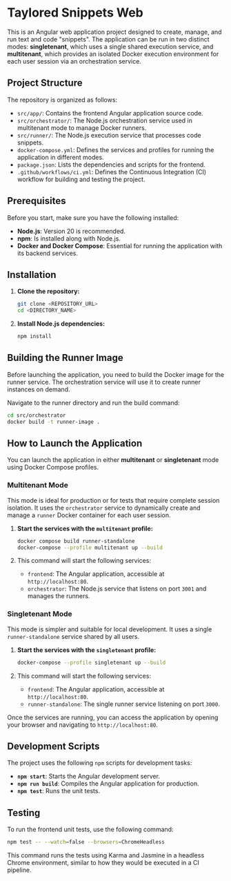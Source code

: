 # Taylored Snippets Web

This is an Angular web application project designed to create, manage, and run text and code "snippets". The application can be run in two distinct modes: **singletenant**, which uses a single shared execution service, and **multitenant**, which provides an isolated Docker execution environment for each user session via an orchestration service.

## Project Structure

The repository is organized as follows:

* `src/app/`: Contains the frontend Angular application source code.
* `src/orchestrator/`: The Node.js orchestration service used in multitenant mode to manage Docker runners.
* `src/runner/`: The Node.js execution service that processes code snippets.
* `docker-compose.yml`: Defines the services and profiles for running the application in different modes.
* `package.json`: Lists the dependencies and scripts for the frontend.
* `.github/workflows/ci.yml`: Defines the Continuous Integration (CI) workflow for building and testing the project.

## Prerequisites

Before you start, make sure you have the following installed:

* **Node.js**: Version 20 is recommended.
* **npm**: Is installed along with Node.js.
* **Docker and Docker Compose**: Essential for running the application with its backend services.

## Installation

1.  **Clone the repository:**
    ```bash
    git clone <REPOSITORY_URL>
    cd <DIRECTORY_NAME>
    ```

2.  **Install Node.js dependencies:**
    ```bash
    npm install
    ```

## Building the Runner Image

Before launching the application, you need to build the Docker image for the runner service. The orchestration service will use it to create runner instances on demand.

Navigate to the runner directory and run the build command:
```bash
cd src/orchestrator
docker build -t runner-image .
```

## How to Launch the Application

You can launch the application in either **multitenant** or **singletenant** mode using Docker Compose profiles.

### Multitenant Mode

This mode is ideal for production or for tests that require complete session isolation. It uses the `orchestrator` service to dynamically create and manage a `runner` Docker container for each user session.

1.  **Start the services with the `multitenant` profile:**
    ```bash
    docker compose build runner-standalone
    docker-compose --profile multitenant up --build
    ```

2.  This command will start the following services:
    * `frontend`: The Angular application, accessible at `http://localhost:80`.
    * `orchestrator`: The Node.js service that listens on port `3001` and manages the runners.

### Singletenant Mode

This mode is simpler and suitable for local development. It uses a single `runner-standalone` service shared by all users.

1.  **Start the services with the `singletenant` profile:**
    ```bash
    docker-compose --profile singletenant up --build
    ```

2.  This command will start the following services:
    * `frontend`: The Angular application, accessible at `http://localhost:80`.
    * `runner-standalone`: The single runner service listening on port `3000`.

Once the services are running, you can access the application by opening your browser and navigating to `http://localhost:80`.

## Development Scripts

The project uses the following `npm` scripts for development tasks:

* **`npm start`**: Starts the Angular development server.
* **`npm run build`**: Compiles the Angular application for production.
* **`npm test`**: Runs the unit tests.

## Testing

To run the frontend unit tests, use the following command:

```bash
npm test -- --watch=false --browsers=ChromeHeadless
```

This command runs the tests using Karma and Jasmine in a headless Chrome environment, similar to how they would be executed in a CI pipeline.
